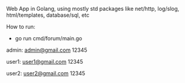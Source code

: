 Web App in Golang, using mostly std packages like net/http, log/slog, html/templates, database/sql, etc

How to run:
- go run cmd/forum/main.go

admin:
admin@gmail.com
12345

user1:
user1@gmail.com
12345

user2:
user2@gmail.com
12345